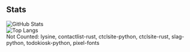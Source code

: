 ## Stats
![GitHub Stats](https://github-readme-stats.vercel.app/api?username=ctcl-bregis&count_private=true&show_icons=true&theme=transparent&custom_title=CTCL)<br>
![Top Langs](https://github-readme-stats.vercel.app/api/top-langs/?username=ctcl-bregis&size_weight=1&count_weight=0&theme=transparent&langs_count=10&exclude_repo=lysine,contactlist-rust,ctclsite-python,ctclsite-rust,slag-python,todokiosk-python,pixel-fonts)<br>
Not Counted: lysine, contactlist-rust, ctclsite-python, ctclsite-rust, slag-python, todokiosk-python, pixel-fonts
<br>

